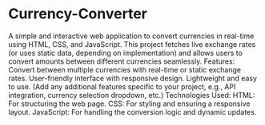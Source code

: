 # Currency-Converter
A simple and interactive web application to convert currencies in real-time using HTML, CSS, and JavaScript. This project fetches live exchange rates (or uses static data, depending on implementation) and allows users to convert amounts between different currencies seamlessly.
Features:
Convert between multiple currencies with real-time or static exchange rates.
User-friendly interface with responsive design.
Lightweight and easy to use.
(Add any additional features specific to your project, e.g., API integration, currency selection dropdown, etc.)
Technologies Used:
HTML: For structuring the web page.
CSS: For styling and ensuring a responsive layout.
JavaScript: For handling the conversion logic and dynamic updates.
